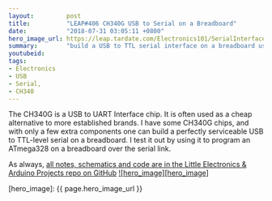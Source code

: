 ```yaml
---
layout:         post
title:          "LEAP#406 CH340G USB to Serial on a Breadboard"
date:           "2018-07-31 03:05:11 +0800"
hero_image_url: https://leap.tardate.com/Electronics101/SerialInterface/UsbUartCH340G/assets/UsbUartCH340G_build.jpg
summary:        "build a USB to TTL serial interface on a breadboard using the CH340G interface chip, and use it to program Arduino sketches on an ATmega328P"
youtubeid:
tags:
- Electronics
- USB
- Serial,
- CH340
---
```


The CH340G is a USB to UART Interface chip. It is often used as a cheap alternative to more established brands.
I have some CH340G chips, and with only a few extra components one can build a perfectly serviceable
USB to TTL-level serial on a breadboard.
I test it out by using it to program an ATmega328 on a breadboard over the serial link.

As always, [all notes, schematics and code are in the Little Electronics & Arduino Projects repo on GitHub][project]
[![hero_image][hero_image]][project]

[leap]: https://leap.tardate.com
[project]: https://github.com/tardate/LittleArduinoProjects/tree/master/Electronics101/SerialInterface/UsbUartCH340G
[hero_image]: {{ page.hero_image_url }}
